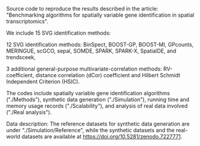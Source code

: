 Source code to reproduce the results described in the article: "Benchmarking algorithms for spatially variable gene identification in spatial transcriptomics".

We include 15 SVG identification methods:

12 SVG identification methods: BinSpect, BOOST-GP, BOOST-MI, GPcounts, MERINGUE, scGCO, sepal, SOMDE, SPARK, SPARK-X, SpatialDE, and trendsceek,

3 additional general-purpose multivariate-correlation methods: RV-coefficient, distance correlation (dCor) coefficient and Hilbert Schmidt Independent Criterion (HSIC).

The codes include spatially variable gene identification algorithms ("./Methods"), synthetic data generation ("./Simulation"), running time and memory usage records ("./Scalability"), and analysis of real data involved ("./Real analysis").

Data description: The reference datasets for synthetic data generation are under "./Simulation/Reference", while the synthetic datasets and the real-world datasets are available at https://doi.org/10.5281/zenodo.7227771.
